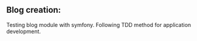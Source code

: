Blog creation:
---------------

Testing blog module with symfony.
Following TDD method for application development.
